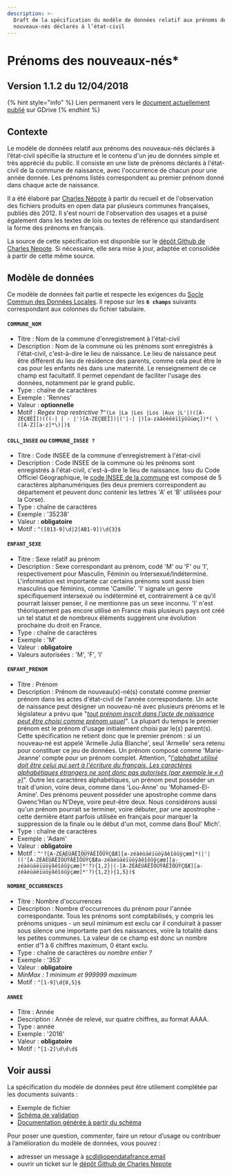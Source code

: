 ```yaml
---
description: >-
  Draft de la spécification du modèle de données relatif aux prénoms des
  nouveaux-nés déclarés à l’état-civil
---
```


# Prénoms des nouveaux-nés\*

## Version 1.1.2 du 12/04/2018  <a id="version-0-0-0-du-jj-mm-aaaa"></a>

{% hint style="info" %}
Lien permanent vers le [document actuellement publié](http://www.opendatafrance.net/SCDL_Catalogue) sur GDrive
{% endhint %}

## Contexte  <a id="contexte"></a>

Le modèle de données relatif aux prénoms des nouveaux-nés déclarés à l’état-civil spécifie la structure et le contenu d'un jeu de données simple et très apprécié du public. Il consiste en une liste de prénoms déclarés à l'état-civil de la commune de naissance, avec l'occurrence de chacun pour une année donnée. Les prénoms listés correspondent au premier prénom donné dans chaque acte de naissance.

Il a été élaboré par [Charles Népote](mailto:charles.nepote@fing.org) à partir du recueil et de l'observation des fichiers produits en open data par plusieurs communes françaises, publiés dès 2012. Il s'est nourri de l'observation des usages et a puisé également dans les textes de lois ou textes de référence qui standardisent la forme des prénoms en français.

La source de cette spécification est disponible sur le [dépôt Github de Charles Nepote](https://github.com/CharlesNepote/liste-prenoms-nouveaux-nes). Si nécessaire, elle sera mise à jour, adaptée et consolidée à partir de cette même source.

## Modèle de données  <a id="modele-de-donnees"></a>

Ce modèle de données fait partie et respecte les exigences du [Socle Commun des Données Locales](../../recommandations-relatives-aux-jeux-de-donnees.md). Il repose sur les **`6 champs`** suivants correspondant aux colonnes du fichier tabulaire.

#### `COMMUNE_NOM` 

* Titre : Nom de la commune d'enregistrement à l'état-civil
* Description : Nom de la commune où les prénoms sont enregistrés à l'état-civil, c'est-à-dire le lieu de naissance. Le lieu de naissance peut être différent du lieu de résidence des parents, comme cela peut être le cas pour les enfants nés dans une maternité. Le renseignement de ce champ est facultatif. Il permet cependant de faciliter l'usage des données, notamment par le grand public.
* Type : chaîne de caractères 
* Exemple : 'Rennes'
* Valeur : **optionnelle**
* Motif : _Regex trop restrictive ?_`^(Le |La |Les |Los |Aux |L'|)([A-ZÉÇŒÈÎ])(((-| | - |')[A-ZÉÇŒÈÎ])|('|-| |)[a-zàâéèêëïîÿôûüœç])*( \([A-Z][a-z]*\)|)$`

#### `COLL_INSEE` _ou_ `COMMUNE_INSEE ?` 

* Titre : Code INSEE de la commune d'enregistrement à l'état-civil
* Description : Code INSEE de la commune où les prénoms sont enregistrés à l'état-civil, c'est-à-dire le lieu de naissance. Issu du Code Officiel Géographique, le [code INSEE de la commune](https://fr.wikipedia.org/wiki/Code_Insee) est composé de 5 caractères alphanumériques \(les deux premiers correspondent au département et peuvent donc contenir les lettres 'A' et 'B' utilisées pour la Corse\).
* Type : chaîne de caractères
* Exemple : '35238'
* Valeur : **obligatoire**
* Motif : `^([013-9]\d|2[AB1-9])\d{3}$`

#### `ENFANT_SEXE` 

* Titre : Sexe relatif au prénom
* Description : Sexe correspondant au prénom, codé 'M' ou 'F' ou 'I', respectivement pour Masculin, Féminin ou Intersexué/Indéterminé. L'information est importante car certains prénoms sont aussi bien masculins que féminins, comme 'Camille'. 'I' signale un genre spécifiquement intersexué ou indéterminé et, contrairement à ce qu'il pourrait laisser penser, il ne mentionne pas un sexe inconnu. 'I' n'est théoriquement pas encore utilisé en France mais plusieurs pays ont créé un tel statut et de nombreux éléments suggèrent une évolution prochaine du droit en France.
* Type : chaîne de caractères
* Exemple : 'M'
* Valeur : **obligatoire**
* Valeurs autorisées : 'M', 'F', 'I'

#### `ENFANT_PRENOM` 

* Titre : Prénom
* Description : Prénom de nouveau\(x\)-né\(s\) constaté comme premier prénom dans les actes d'état-civil de l'année correspondante. Un acte de naissance peut désigner un nouveau-né avec plusieurs prénoms et le législateur a prévu que "[_tout prénom inscrit dans l'acte de naissance peut être choisi comme prénom usuel_](https://fr.wikipedia.org/wiki/Prénom_usuel)_"_. La plupart du temps le premier prénom est le prénom d'usage initialement choisi par le\(s\) parent\(s\). Cette spécification ne retient donc que le premier prénom : si un nouveau-né est appelé 'Armelle Julia Blanche', seul 'Armelle' sera retenu pour constituer ce jeu de données. Un prénom composé comme 'Marie-Jeanne' compte pour un prénom complet. Attention, "[_l'alphabet utilisé doit être celui qui sert à l'écriture du français. Les caractères alphabétiques étrangers ne sont donc pas autorisés \(par exemple le « ñ »\)_](https://www.demarches.interieur.gouv.fr/particuliers/choix-prenom-enfant)". Outre les caractères alphabétiques, un prénom peut posséder un trait d'union, voire deux, comme dans 'Lou-Anne' ou 'Mohamed-El-Amine'. Des prénoms peuvent posséder une apostrophe comme dans Gwenc'Hlan ou N'Deye, voire peut-être deux. Nous considérons aussi qu'un prénom pourrait se terminer, voire débuter, par une apostrophe - cette dernière étant parfois utilisée en français pour marquer la suppression de la finale ou le début d'un mot, comme dans Boul' Mich'.
* Type : chaîne de caractères
* Exemple : 'Adam'
* Valeur : **obligatoire**
* Motif : `^'?[A-ZÉÀÈÙÄËÏÖÜŸÂÊÎÔÛŶÇŒÆ][a-zéàèùäëïüöÿâêîôûŷçæœ]*(|'|(('[A-ZÉÀÈÙÄËÏÖÜŸÂÊÎÔÛŶÇŒÆa-zéàèùäëïüöÿâêîôûŷçæœ][a-zéàèùäëïüöÿâêîôûŷçæœ]*'?){1,2}|(-[A-ZÉÀÈÙÄËÏÖÜŸÂÊÎÔÛŶÇŒÆ][a-zéàèùäëïüöÿâêîôûŷçæœ]*'?){1,2}){1,5})$`

#### `NOMBRE_OCCURRENCES` 

* Titre : Nombre d'occurrences
* Description : Nombre d'occurrences du prénom pour l'année correspondante. Tous les prénoms sont comptabilisés, y compris les prénoms uniques - un seuil minimum est exclu car il conduirait à passer sous silence une importante part des naissances, voire la totalité dans les petites communes. La valeur de ce champ est donc un nombre entier d'1 à 6 chiffres maximum, 0 étant exclu.
* Type : chaîne de caractères _ou nombre entier ?_
* Exemple : '353'
* Valeur : **obligatoire**
* _MinMax : 1 minimum et 999999 maximum_
* Motif : `^[1-9]\d{0,5}$`

#### `ANNEE` 

* Titre : Année
* Description : Année de relevé, sur quatre chiffres, au format AAAA.
* Type : année
* Exemple : '2016'
* Valeur : **obligatoire**
* Motif : `^[1-2]\d\d\d$`

## Voir aussi  <a id="voir-aussi"></a>

La spécification du modèle de données peut être utilement complétée par les documents suivants :

* Exemple de fichier
* [Schéma de validation](https://github.com/CharlesNepote/liste-prenoms-nouveaux-nes/blob/v1.1.2/prenom-schema.json)
* [Documentation générée à partir du schéma](https://scdl.opendatafrance.net/docs/schemas/scdl-prenoms.html)

Pour poser une question, commenter, faire un retour d’usage ou contribuer à l’amélioration du modèle de données, vous pouvez :

* adresser un message à [scdl@opendatafrance.email](mailto:scdl@opendatafrance.email?subject=Prénoms)
* ouvrir un ticket sur le [dépôt Github de Charles Nepote](https://github.com/CharlesNepote/liste-prenoms-nouveaux-nes/issues/new)

